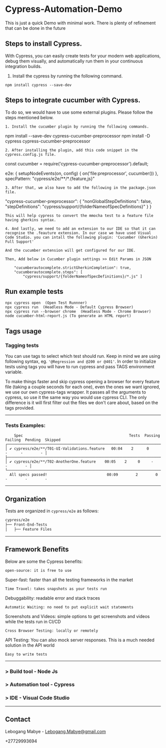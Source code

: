 # Cypress-Automation-Demo

This is just a quick Demo with minimal work. There is plenty of refinement that can be done in the future

## Steps to install Cypress. 

With Cypress, you can easily create tests for your modern web applications, debug them visually, and automatically run them in your continuous integration builds.

1. Install the cypress by running the following command.
```
npm install cypress --save-dev
```



## Steps to integrate cucumber with Cypress. 

To do so, we would have to use some external plugins. Please follow the steps mentioned below.

```
1. Install the cucumber plugin by running the following commands.
```
npm install --save-dev cypress-cucumber-preprocessor 
npm install -D cypress cypress-cucumber-preprocessor
```
2. After installing the plugin, add this code snippet in the cypress.config.js file.
```
const cucumber = require('cypress-cucumber-preprocessor').default;

e2e: {
   setupNodeEvents(on, config) {
     on('file:preprocessor', cucumber()) 
   },
   specPattern: "cypress/e2e/**/*.{feature,js}"
``` 
3. After that, we also have to add the following in the package.json file.
```
"cypress-cucumber-preprocessor": { 
"nonGlobalStepDefinitions": false,
"stepDefinitions": "cypress/support/{folderNameofSpecDefinitions}"
  }
}
```
This will help cypress to convert the mmocha test to a feature file having gherkins syntax.

4. And lastly, we need to add an extension to our IDE so that it can recognise the .feauture extension. In our case we have used Visual Code Studio. you can intall the following plugin: 'Cucumber (Gherkin) Full Support'

And the cucumber extension will get configured for our IDE.

Then, Add below in Cucumber plugin settings >> Edit Params in JSON

    "cucumberautocomplete.strictGherkinCompletion": true,
    "cucumberautocomplete.steps": [
        "cypress/support/{folderNameofSpecDefinitions}/*.js" ]

```


## Run example tests

```
npx cypress open  (Open Test Runnner)
npx cypress run  (Headless Mode - Default Cypress Browser)
npx cypress run --browser chrome  (Headless Mode - Chrome Browser)
node cucumber-html-report.js (To generate an HTML report)
```  

## Tags usage

### Tagging tests
You can use tags to select which test should run.
Keep in mind we are using following syntax, eg. `'@Regression and @200 or @401'`.
In order to initialize tests using tags you will have to run cypress and pass TAGS environment variable.

To make things faster and skip cypress opening a browser for every feature file (taking a couple seconds for each one), even the ones we want ignored, we use our own cypress-tags wrapper. It passes all the arguments to cypress, so use it the same way you would use cypress CLI. The only difference is it will first filter out the files we don't care about, based on the tags provided. 

----
### Tests Examples:
  
  ```
      Spec                                                Tests  Passing  Failing  Pending  Skipped
  ┌────────────────────────────────────────────────────────────────────────────────────────────────┐
  │ ✔ cypress/e2e/**/T01-UI-Validations.feature   00:04    2      0     -      -        - │
  ├────────────────────────────────────────────────────────────────────────────────────────────────┤
  │ ✔ cypress/e2e/**/T02-AnotherOne.feature    00:05    2     0     -        -        - │
  └────────────────────────────────────────────────────────────────────────────────────────────────┘
    All specs passed!                           00:09        2        0        -        -        -
```

----
## Organization

Tests are organized in `cypress/e2e` as follows:

```bash
cypress/e2e
├── Front-End-Tests
│   ├── Feature Files

```

----

## Framework Benefits

Below are some the Cypress benefits:
```
open-source: it is free to use
```
Super-fast: faster than all the testing frameworks in the market
```
Time Travel: takes snapshots as your tests run
```
Debuggability: readable error and stack traces
```
Automatic Waiting: no need to put explicit wait statements
```
Screenshots and Videos: simple options to get screenshots and videos while the tests run in CI/CD
```
Cross Browser Testing: locally or remotely 
```
API Testing: You can also mock server responses. This is a much needed solution in the API world 
```
Easy to write tests
```

----

### > Build tool - Node Js

### > Automation tool - Cypress

### > IDE - Visual Code Studio



----
## Contact

Lebogang Mabye - Lebogang.Mabye@gmail.com

+27729993694


